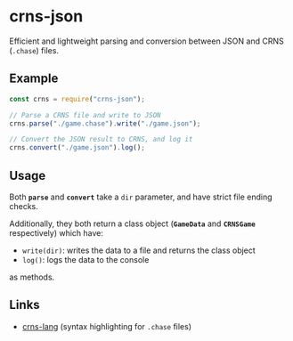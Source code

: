 # crns-json

Efficient and lightweight parsing and conversion between JSON and CRNS (`.chase`) files.

## Example

```js
const crns = require("crns-json");

// Parse a CRNS file and write to JSON
crns.parse("./game.chase").write("./game.json");

// Convert the JSON result to CRNS, and log it
crns.convert("./game.json").log();
```

## Usage

Both **`parse`** and **`convert`** take a `dir` parameter, and have strict file ending checks.

Additionally, they both return a class object (**`GameData`** and **`CRNSGame`** respectively) which have:
* `write(dir)`: writes the data to a file and returns the class object
* `log()`: logs the data to the console

as methods.

## Links

* [crns-lang](https://github.com/acikek/crns-lang) (syntax highlighting for `.chase` files)